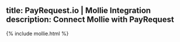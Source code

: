 title: PayRequest.io | Mollie Integration
description: Connect Mollie with PayRequest
---

{% include mollie.html %}